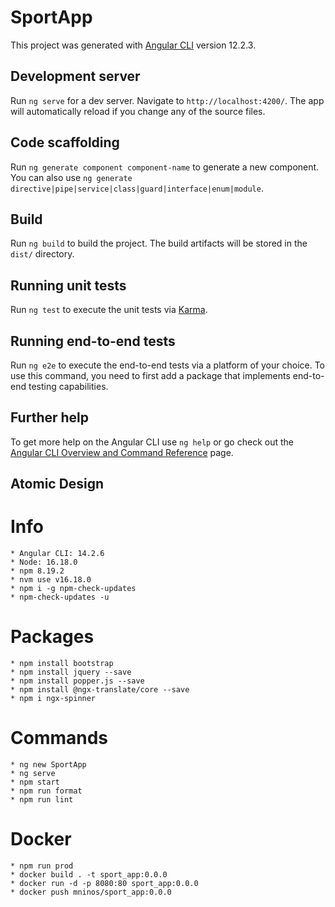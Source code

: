 # SportApp

This project was generated with [Angular CLI](https://github.com/angular/angular-cli) version 12.2.3.

## Development server

Run `ng serve` for a dev server. Navigate to `http://localhost:4200/`. The app will automatically reload if you change any of the source files.

## Code scaffolding

Run `ng generate component component-name` to generate a new component. You can also use `ng generate directive|pipe|service|class|guard|interface|enum|module`.

## Build

Run `ng build` to build the project. The build artifacts will be stored in the `dist/` directory.

## Running unit tests

Run `ng test` to execute the unit tests via [Karma](https://karma-runner.github.io).

## Running end-to-end tests

Run `ng e2e` to execute the end-to-end tests via a platform of your choice. To use this command, you need to first add a package that implements end-to-end testing capabilities.

## Further help

To get more help on the Angular CLI use `ng help` or go check out the [Angular CLI Overview and Command Reference](https://angular.io/cli) page.

## Atomic Design
    
# Info
    * Angular CLI: 14.2.6
    * Node: 16.18.0
    * npm 8.19.2
    * nvm use v16.18.0
    * npm i -g npm-check-updates
    * npm-check-updates -u
# Packages
    * npm install bootstrap
    * npm install jquery --save
    * npm install popper.js --save
    * npm install @ngx-translate/core --save
    * npm i ngx-spinner
# Commands
    * ng new SportApp
    * ng serve
    * npm start
    * npm run format
    * npm run lint
# Docker
    * npm run prod
    * docker build . -t sport_app:0.0.0
    * docker run -d -p 8080:80 sport_app:0.0.0
    * docker push mninos/sport_app:0.0.0